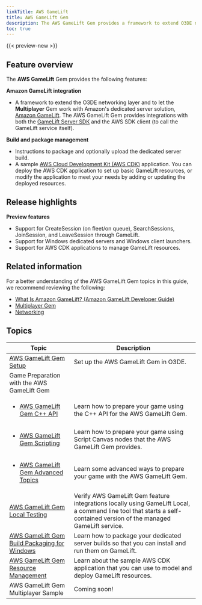 ```yaml
---
linkTitle: AWS GameLift
title: AWS GameLift Gem
description: The AWS GameLift Gem provides a framework to extend O3DE networking layer and Multiplayer Gem to work with Amazon GameLift.
toc: true
---
```


{{< preview-new >}}

## Feature overview
The **AWS GameLift** Gem provides the following features:

**Amazon GameLift integration**
- A framework to extend the O3DE networking layer and to let the **Multiplayer** Gem work with Amazon's dedicated server solution, [Amazon GameLift](https://docs.aws.amazon.com/gamelift/latest/developerguide/gamelift-intro.html). The AWS GameLift Gem provides integrations with both the [GameLift Server SDK](https://docs.aws.amazon.com/gamelift/latest/developerguide/gamelift-supported.html#gamelift-supported-servers) and the AWS SDK client (to call the GameLift service itself). 

**Build and package management**
- Instructions to package and optionally upload the dedicated server build.
- A sample [AWS Cloud Development Kit (AWS CDK)](https://docs.aws.amazon.com/cdk/latest/guide/home.html) application. You can deploy the AWS CDK application to set up basic GameLift resources, or modify the application to meet your needs by adding or updating the deployed resources. 

## Release highlights

**Preview features**  

- Support for CreateSession (on fleet/on queue), SearchSessions, JoinSession, and LeaveSession through GameLift.
- Support for Windows dedicated servers and Windows client launchers. 
- Support for AWS CDK applications to manage GameLift resources.


## Related information

For a better understanding of the AWS GameLift Gem topics in this guide, we recommend reviewing the following: 
- [What Is Amazon GameLift? (Amazon GameLift Developer Guide)](https://docs.aws.amazon.com/gamelift/latest/developerguide/gamelift-intro.html)
- [Multiplayer Gem](/docs/user-guide/gems/reference/multiplayer/multiplayer/)
- [Networking](/docs/user-guide/networking/)


## Topics

| Topic | Description |
| - | - |
| [AWS GameLift Gem Setup](gem-setup/) | Set up the AWS GameLift Gem in O3DE. |
| Game Preparation with the AWS GameLift Gem |  |
| <ul><li> [AWS GameLift Gem C++ API](cpp-api/)</li></ul>| Learn how to prepare your game using the C++ API for the AWS GameLift Gem. |
| <ul><li> [AWS GameLift Gem Scripting](scripting/) </li></ul>| Learn how to prepare your game using Script Canvas nodes that the AWS GameLift Gem provides. |
| <ul><li> [AWS GameLift Gem Advanced Topics](advanced-topics/) | Learn some advanced ways to prepare your game with the AWS GameLift Gem. |
| [AWS GameLift Gem Local Testing](local-testing/) | Verify AWS GameLift Gem feature integrations locally using GameLift Local, a command line tool that starts a self-contained version of the managed GameLift service. |
| [AWS GameLift Gem Build Packaging for Windows](build-packaging-for-windows/) | Learn how to package your dedicated server builds so that you can install and run them on GameLift. |
| [AWS GameLift Gem Resource Management](resource-management/) | Learn about the sample AWS CDK application that you can use to model and deploy GameLift resources. |
| AWS GameLift Gem Multiplayer Sample | Coming soon! |

